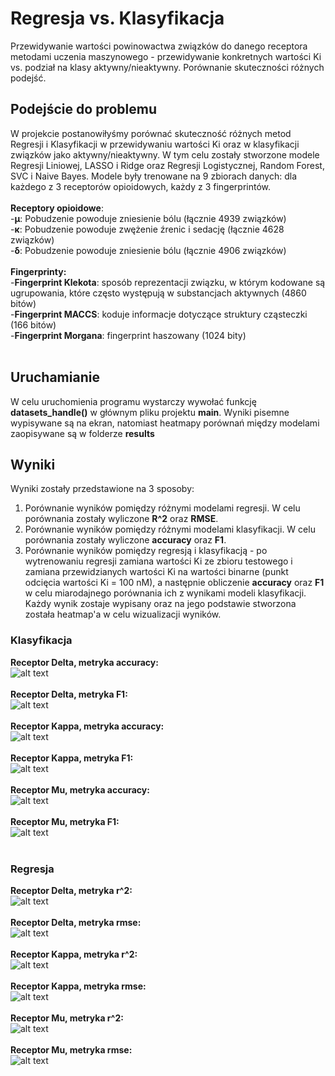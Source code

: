 # Regresja vs. Klasyfikacja
Przewidywanie wartości powinowactwa związków do danego receptora metodami uczenia maszynowego - przewidywanie konkretnych wartości Ki vs. podział na klasy aktywny/nieaktywny. Porównanie skuteczności różnych podejść.

## Podejście do problemu
W projekcie postanowiłyśmy porównać skuteczność różnych metod Regresji i Klasyfikacji w przewidywaniu wartości Ki oraz w klasyfikacji związków jako aktywny/nieaktywny. W tym celu zostały stworzone modele Regresji Liniowej, LASSO i Ridge oraz Regresji Logistycznej, Random Forest, SVC i Naive Bayes. Modele były trenowane na 9 zbiorach danych: dla każdego z 3 receptorów opioidowych, każdy z 3 fingerprintów.<br /> <br />
**Receptory opioidowe**:  <br />
-**µ**: Pobudzenie powoduje zniesienie bólu (łącznie 4939 związków) <br />
-**κ**: Pobudzenie powoduje zwężenie źrenic i sedację (łącznie 4628 związków) <br />
-**δ**: Pobudzenie powoduje zniesienie bólu (łącznie 4906 związków) <br />
<br />
**Fingerprinty:** <br />
-**Fingerprint Klekota**: sposób reprezentacji związku, w którym kodowane są ugrupowania, które często występują w substancjach aktywnych (4860 bitów) <br />
-**Fingerprint MACCS**: koduje informacje dotyczące struktury cząsteczki (166 bitów)<br />
-**Fingerprint Morgana**: fingerprint haszowany (1024 bity)<br />
<br /> 

## Uruchamianie
W celu uruchomienia programu wystarczy wywołać funkcję **datasets_handle()** w głównym pliku projektu **main**. Wyniki pisemne wypisywane są na ekran, natomiast heatmapy porównań między modelami zaopisywane są w folderze **results**

## Wyniki
Wyniki zostały przedstawione na 3 sposoby:<br />
1. Porównanie wyników pomiędzy różnymi modelami regresji. W celu porównania zostały wyliczone **R^2** oraz **RMSE**.<br />
2. Porównanie wyników pomiędzy różnymi modelami klasyfikacji. W celu porównania zostały wyliczone **accuracy** oraz **F1**.<br />
3. Porównanie wyników pomiędzy regresją i klasyfikacją - po wytrenowaniu regresji zamiana wartości Ki ze zbioru testowego i zamiana przewidzianych wartości Ki na wartości binarne (punkt odcięcia wartości Ki = 100 nM), a następnie obliczenie **accuracy** oraz **F1** w celu miarodajnego porównania ich z wynikami modeli klasyfikacji.<br />
Każdy wynik zostaje wypisany oraz na jego podstawie stworzona została heatmap'a w celu wizualizacji wyników.

### Klasyfikacja
**Receptor Delta, metryka accuracy:**<br />
![alt text](https://github.com/Seygaa/umwpl2021/blob/main/results/delta_accuracy.png?raw=true)<br /><br />
**Receptor Delta, metryka F1:**<br />
![alt text](https://github.com/Seygaa/umwpl2021/blob/main/results/delta_f1.png?raw=true)<br /><br />
**Receptor Kappa, metryka accuracy:**<br />
![alt text](https://github.com/Seygaa/umwpl2021/blob/main/results/kappa_accuracy.png?raw=true)<br /><br />
**Receptor Kappa, metryka F1:**<br />
![alt text](https://github.com/Seygaa/umwpl2021/blob/main/results/kappa_f1.png?raw=true)<br /><br />
**Receptor Mu, metryka accuracy:**<br />
![alt text](https://github.com/Seygaa/umwpl2021/blob/main/results/mu_accuracy.png?raw=true)<br /><br />
**Receptor Mu, metryka F1:**<br />
![alt text](https://github.com/Seygaa/umwpl2021/blob/main/results/mu_f1.png?raw=true)<br /><br />

### Regresja
**Receptor Delta, metryka r^2:**<br />
![alt text](https://github.com/Seygaa/umwpl2021/blob/main/results/delta_r2.png?raw=true)<br /><br />
**Receptor Delta, metryka rmse:**<br />
![alt text](https://github.com/Seygaa/umwpl2021/blob/main/results/delta_rmse.png?raw=true)<br /><br />
**Receptor Kappa, metryka r^2:**<br />
![alt text](https://github.com/Seygaa/umwpl2021/blob/main/results/kappa_r2.png?raw=true)<br /><br />
**Receptor Kappa, metryka rmse:**<br />
![alt text](https://github.com/Seygaa/umwpl2021/blob/main/results/kappa_rmse.png?raw=true)<br /><br />
**Receptor Mu, metryka r^2:**<br />
![alt text](https://github.com/Seygaa/umwpl2021/blob/main/results/mu_r2.png?raw=true)<br /><br />
**Receptor Mu, metryka rmse:**<br />
![alt text](https://github.com/Seygaa/umwpl2021/blob/main/results/mu_rmse.png?raw=true)<br /><br />
